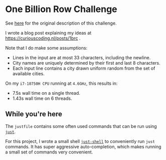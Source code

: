 # One Billion Row Challenge

See [here](https://www.morling.dev/blog/one-billion-row-challenge/) for the
original description of this challenge.

I wrote a blog post explaining my ideas at https://curiouscoding.nl/posts/1brc .

Note that I do make some assumptions:
- Lines in the input are at most 33 characters, including the newline.
- City names are uniquely determined by their first and last 8 characters.
- Each input line contains a city drawn uniform random from the set of available cities.

On my `i7-10750H CPU` running at `4.6GHz`, this results in:
- 7.5s wall time on a single thread.
- 1.43s wall time on 6 threads.


## While you're here
The `justfile` contains some often used commands that can be run using [`just`](https://github.com/casey/just).

For this project, I wrote a small shell
[`just-shell`](https://github.com/RagnarGrootKoerkamp/just-shell) to
conveniently run `just` commands. It has super aggressive auto-completion, which
makes running a small set of commands very convenient.
